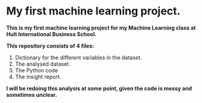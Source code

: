 ﻿# My first machine learning project.
 
 **This is my first machine learning project for my Machine Learning class at Hult International Business School.**
 
 **This repository consists of 4 files:**
 1. Dictionary for the different variables in the dataset.
 2. The analysed dataset.
 3. The Python code
 4. The insight report. 
 
 **I will be redoing this analysis at some point, given the code is messy and sometimes unclear.**
